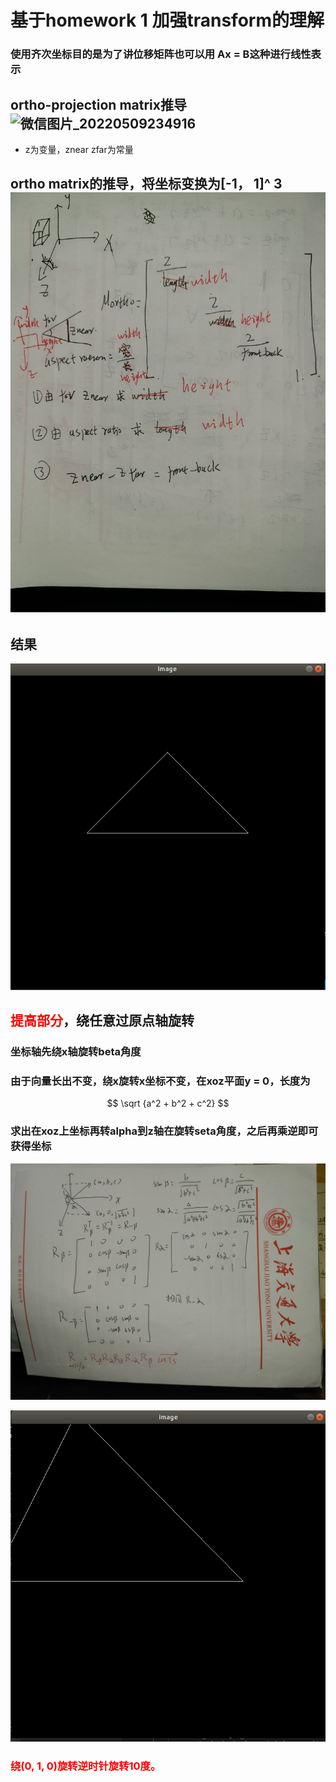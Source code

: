 # 基于homework 1 加强transform的理解

### 使用齐次坐标目的是为了讲位移矩阵也可以用 Ax = B这种进行线性表示

## ortho-projection matrix推导![微信图片_20220509234916](C:..\Picture\Mortho-project.jpg)

+ z为变量，znear zfar为常量

## ortho matrix的推导，将坐标变换为[-1， 1]^ 3![68b858a97c32d1f79d134fb5a0392d6](..\Picture\ortho.jpg)

## 结果

![image-20220510000653658](..\Picture\result.png)

## <font color="red">提高部分</font>，绕任意过原点轴旋转

### 坐标轴先绕x轴旋转beta角度

### 由于向量长出不变，绕x旋转x坐标不变，在xoz平面y = 0，长度为

$$
\sqrt {a^2 + b^2 + c^2}
$$

### 求出在xoz上坐标再转alpha到z轴在旋转seta角度，之后再乘逆即可获得坐标

![71d593f21dab52ce7f2a40383237059](..\Picture\旋转.jpg)

![image-20220510002924138](..\Picture\旋转10度.png)

### <font color="red">绕(0, 1, 0)旋转逆时针旋转10度。</font>

